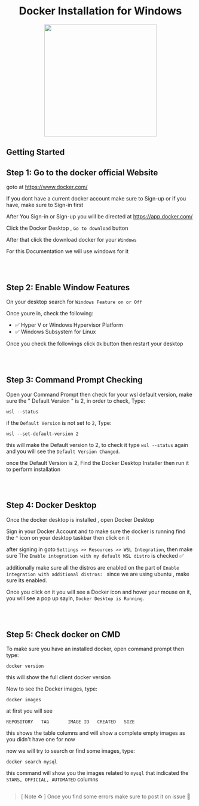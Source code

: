 <h1 align="center"> Docker Installation for Windows </h1>

<div align="center">
<img height=300px src="https://github.com/user-attachments/assets/65e9a598-cde6-4988-93b1-d2c8cfa5affd" align="center">
</div>

## Getting Started
## Step 1: Go to the docker official Website 
goto at https://www.docker.com/

If you dont have a current docker account make sure to Sign-up or if you have, make sure to Sign-in first

 After You Sign-in or Sign-up you will be directed at https://app.docker.com/

Click the Docker Desktop , ` Go to download ` button 

After that click the download docker for your ` Windows `

For this Documentation we will use windows for it
##

<br>


## Step 2: Enable Window Features
On your desktop search for ` Windows Feature on or Off `

Once youre in, check the following:

* ✅ Hyper V or Windows Hypervisor Platform
* ✅ Windows Subsystem for Linux

Once you check the followings click ` Ok ` button then restart your desktop
##

<br>


## Step 3: Command Prompt Checking

Open your Command Prompt then check for your wsl default version, make sure the " Default Version " is 2, in order to check, Type:
```
wsl --status
```


if the ` Default Version ` is not set to ` 2 `, Type:
```
wsl --set-default-version 2
```
this will make the Default version to 2, to check it type ` wsl --status ` again and you will see the ` Default Version Changed `.

once the Default Version is 2, Find the Docker Desktop Installer then run it to perform installation
##

<br>



## Step 4: Docker Desktop

Once the docker desktop is installed , open Docker Desktop

Sign in your Docker Account and to make sure the docker is running find the ` ^ ` icon on your desktop taskbar then click on it

after signing in goto ` Settings >> Resources >> WSL Integration `, then make sure The `Enable integration with my default WSL distro` is checked ✅

additionally make sure all the distros are enabled on the part of `Enable integration with additional distros: ` since we are using ubuntu , make sure its enabled.


Once you click on it you will see a Docker icon and hover your mouse on it, you will see a pop up sayin, ` Docker Desktop is Running `.
##

<br>

## Step 5:  Check docker on CMD 

To make sure you have an installed docker, open command prompt then type:
```
docker version
```

this will show the full client docker version

Now to see the Docker images, type:
```
docker images
```

at first you will see 

` REPOSITORY   TAG       IMAGE ID   CREATED   SIZE `

this shows the table columns and will show a complete empty images as you didn't have one for now

now we will try to search or find some images, type:

```
docker search mysql
```

this command will show you the images related to ` mysql ` that indicated the ` STARS, OFFICIAL, AUTOMATED ` columns
##


> [ Note ♻️ ]  Once you find some errors make sure to post it on issue 🐳



